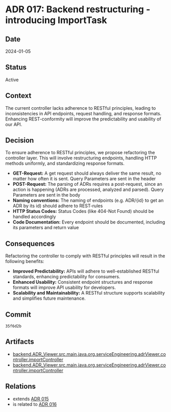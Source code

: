 # ADR 017: Backend restructuring - introducing ImportTask

## Date

2024-01-05

## Status

Active

## Context

The current controller lacks adherence to RESTful principles, leading to inconsistencies in API endpoints, request handling, and response formats. Enhancing REST-conformity will improve the predictability and usability of our API.

## Decision

To ensure adherence to RESTful principles, we propose refactoring the controller layer. This will involve restructuring endpoints, handling HTTP methods uniformly, and standardizing response formats.

- **GET-Request:** A get request should always deliver the same result, no matter how often it is sent. Query Parameters are sent in the header
- **POST-Request:** The parsing of ADRs requires a post-request, since an action is happening (ADRs are processed, analyzed and parsed). Query Parameters are sent in the body
- **Naming conventions:** The naming of endpoints (e.g. ADR/{id} to get an ADR by its id) should adhere to REST-rules
- **HTTP Status Codes:** Status Codes (like 404-Not Found) should be handled accordingly
- **Code Documentation:** Every endpoint should be documented, including its parameters and return value

## Consequences

Refactoring the controller to comply with RESTful principles will result in the following benefits:

- **Improved Predictability:** APIs will adhere to well-established RESTful standards, enhancing predictability for consumers.
- **Enhanced Usability:** Consistent endpoint structures and response formats will improve API usability for developers.
- **Scalability and Maintainability:**  A RESTful structure supports scalability and simplifies future maintenance.

## Commit

`35f6d2b`

## Artifacts

- [backend.ADR_Viewer.src.main.java.org.serviceEngineering.adrViewer.controller.importController](../../backend/ADR_Viewer/src/main/java/org/serviceEngineering/adrViewer/Controller/ImportController.java)
- [backend.ADR_Viewer.src.main.java.org.serviceEngineering.adrViewer.controller.importController](../../backend/ADR_Viewer/src/main/java/org/serviceEngineering/adrViewer/Controller/ADRController.java)


## Relations

- extends [ADR 015](adr-015.md)
- is related to [ADR 016](adr-016.md)
